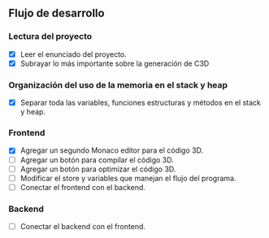 ## Flujo de desarrollo

### Lectura del proyecto
- [x] Leer el enunciado del proyecto.
- [x] Subrayar lo más importante sobre la generación de C3D

### Organización del uso de la memoria en el stack y heap
- [x] Separar toda las variables, funciones estructuras y métodos en el stack y heap.

### Frontend
- [x] Agregar un segundo Monaco editor para el código 3D.
- [ ] Agregar un botón para compilar el código 3D.
- [ ] Agregar un botón para optimizar el código 3D.
- [ ] Modificar el store y variables que manejan el flujo del programa.
- [ ] Conectar el frontend con el backend.

### Backend
- [ ] Conectar el backend con el frontend.